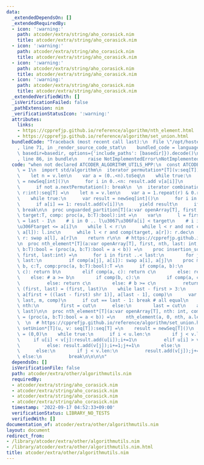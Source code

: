 ```yaml
---
data:
  _extendedDependsOn: []
  _extendedRequiredBy:
  - icon: ':warning:'
    path: atcoder/extra/string/aho_corasick.nim
    title: atcoder/extra/string/aho_corasick.nim
  - icon: ':warning:'
    path: atcoder/extra/string/aho_corasick.nim
    title: atcoder/extra/string/aho_corasick.nim
  - icon: ':warning:'
    path: atcoder/extra/string/aho_corasick.nim
    title: atcoder/extra/string/aho_corasick.nim
  - icon: ':warning:'
    path: atcoder/extra/string/aho_corasick.nim
    title: atcoder/extra/string/aho_corasick.nim
  _extendedVerifiedWith: []
  _isVerificationFailed: false
  _pathExtension: nim
  _verificationStatusIcon: ':warning:'
  attributes:
    links:
    - https://cpprefjp.github.io/reference/algorithm/nth_element.html
    - https://cpprefjp.github.io/reference/algorithm/set_union.html
  bundledCode: "Traceback (most recent call last):\n  File \"/opt/hostedtoolcache/Python/3.10.6/x64/lib/python3.10/site-packages/onlinejudge_verify/documentation/build.py\"\
    , line 71, in _render_source_code_stat\n    bundled_code = language.bundle(stat.path,\
    \ basedir=basedir, options={'include_paths': [basedir]}).decode()\n  File \"/opt/hostedtoolcache/Python/3.10.6/x64/lib/python3.10/site-packages/onlinejudge_verify/languages/nim.py\"\
    , line 86, in bundle\n    raise NotImplementedError\nNotImplementedError\n"
  code: "when not declared ATCODER_ALGORITHM_UTILS_HPP:\n  const ATCODER_ALGORITHM_UTILS_HPP*\
    \ = 1\n  import std/algorithm\n  iterator permutation*[T](v:seq[T]):seq[T] =\n\
    \    let n = v.len\n    var a = (0..<n).toSeq\n    while true:\n      var result\
    \ = newSeq[int]()\n      for i in 0..<n: result.add v[a[i]]\n      yield result\n\
    \      if not a.nextPermutation(): break\n  \n  iterator combination*[T](v:seq[T],\
    \ r:int):seq[T] =\n    let n = v.len\n    var a = 1.repeat(r) & 0.repeat(n - r)\n\
    \    while true:\n      var result = newSeq[int]()\n      for i in 0..<n:\n  \
    \      if a[i] == 1: result.add(v[i])\n      yield result\n      if not a.prevPermutation():\
    \ break\n\n  proc unguarded_partition[T](a:var openArray[T], first, last:int,\
    \ target:T, comp: proc(a, b:T):bool):int =\n    var\n      l = first\n      r\
    \ = last - 1\n    # i in 0 .. l\u3067\u306Fa[i] < target\n    # i in r ..< a.len\u3067\
    \u306Ftarget <= a[i]\n    while l < r:\n      while l < r and not comp(target,\
    \ a[l]): l.inc\n      while l < r and comp(target, a[r]): r.dec\n      if l <\
    \ r: swap a[l], a[r]\n    return r\n\n  # https://cpprefjp.github.io/reference/algorithm/nth_element.html\n\
    \n  proc nth_element*[T](a:var openArray[T], first, nth, last: int, comp:proc(a,\
    \ b:T):bool = (proc(a, b:T):bool = a < b)) =\n    proc insertion_sort(a:var openArray[T],\
    \ first, last:int) =\n      for i in first ..< last:\n        for j in i + 1 ..<\
    \ last:\n          if comp(a[j], a[i]): swap a[i], a[j]\n    proc median[T](a,\
    \ b, c:T, comp:proc(a, b:T):bool):T =\n      if comp(a, b):\n        if comp(b,\
    \ c): return b\n        elif comp(a, c): return c\n        else: return a\n  \
    \    else: # a >= b\n        if comp(b, c):\n          if comp(a, c): return a\n\
    \          else: return c\n        else: # b >= c\n          return b\n\n    var\
    \ (first, last) = (first, last)\n    while last - first > 3:\n      let m = median(a[first],\
    \ a[first + ((last - first) shr 1)], a[last - 1], comp)\n      var cut = a.unguarded_partition(first,\
    \ last, m, comp)\n      if cut == last - 1: break # all equal\n      if cut <=\
    \ nth:\n        first = cut\n      else:\n        last = cut\n    a.insertion_sort(first,\
    \ last)\n\n  proc nth_element*[T](a:var openArray[T], nth: int, comp:proc(a, b:T):bool\
    \ = (proc(a, b:T):bool = a < b)) =\n    nth_element(a, 0, nth, a.len, comp)\n\
    \  \n  # https://cpprefjp.github.io/reference/algorithm/set_union.html\n  proc\
    \ setUnion*[T](u, v: seq[T]):seq[T] =\n    result = newSeq[T]()\n    var (i,j)\
    \ = (0,0)\n    while true:\n      if i < u.len:\n        if j < v.len:\n     \
    \     if u[i] < v[j]:result.add(u[i]);i+=1\n          elif u[i] > v[j]:result.add(v[j]);j+=1\n\
    \          else: result.add(v[j]);i+=1;j+=1\n        else:\n          result.add(u[i]);i+=1\n\
    \      else:\n        if j < v.len:\n          result.add(v[j]);j+=1\n       \
    \ else:\n          break\n\n\n\n"
  dependsOn: []
  isVerificationFile: false
  path: atcoder/extra/other/algorithmutils.nim
  requiredBy:
  - atcoder/extra/string/aho_corasick.nim
  - atcoder/extra/string/aho_corasick.nim
  - atcoder/extra/string/aho_corasick.nim
  - atcoder/extra/string/aho_corasick.nim
  timestamp: '2022-09-17 04:52:33+09:00'
  verificationStatus: LIBRARY_NO_TESTS
  verifiedWith: []
documentation_of: atcoder/extra/other/algorithmutils.nim
layout: document
redirect_from:
- /library/atcoder/extra/other/algorithmutils.nim
- /library/atcoder/extra/other/algorithmutils.nim.html
title: atcoder/extra/other/algorithmutils.nim
---
```

